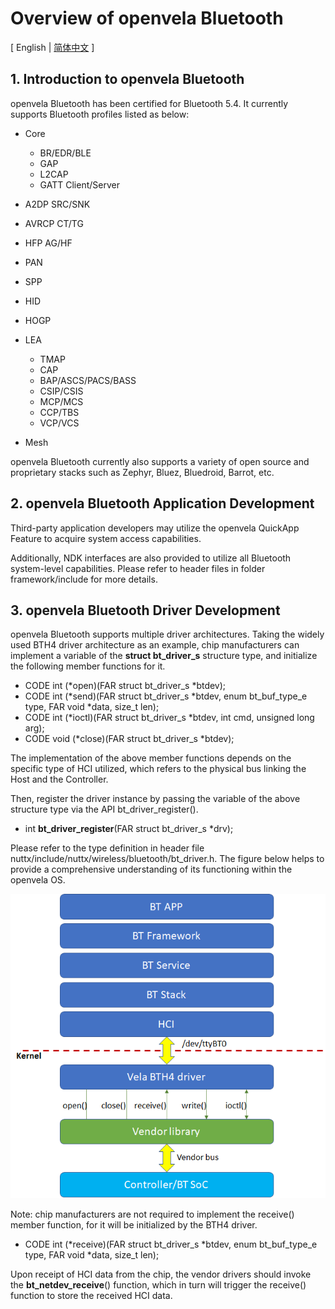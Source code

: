 # Overview of openvela Bluetooth

\[ English | [简体中文](README_zh-cn.md) \]

## 1. Introduction to openvela Bluetooth

openvela Bluetooth has been certified for Bluetooth 5.4. It currently supports Bluetooth profiles listed as below:

- Core

  - BR/EDR/BLE
  - GAP
  - L2CAP
  - GATT Client/Server
- A2DP SRC/SNK
- AVRCP CT/TG
- HFP AG/HF
- PAN
- SPP
- HID
- HOGP
- LEA

  - TMAP
  - CAP
  - BAP/ASCS/PACS/BASS
  - CSIP/CSIS
  - MCP/MCS
  - CCP/TBS
  - VCP/VCS
- Mesh

openvela Bluetooth currently also supports a variety of open source and proprietary stacks such as Zephyr, Bluez, Bluedroid, Barrot, etc.

## 2. openvela Bluetooth Application Development

Third-party application developers may utilize the openvela QuickApp Feature to acquire system access capabilities.

Additionally, NDK interfaces are also provided to utilize all Bluetooth system-level capabilities. Please refer to header files in folder framework/include for more details.

## 3. openvela Bluetooth Driver Development

openvela Bluetooth supports multiple driver architectures. Taking the widely used BTH4 driver architecture as an example, chip manufacturers can implement a variable of the **struct bt_driver_s** structure type, and initialize the following member functions for it.

- CODE int (*open)(FAR struct bt_driver_s *btdev);
- CODE int (*send)(FAR struct bt_driver_s *btdev, enum bt_buf_type_e type, FAR void *data, size_t len);
- CODE int (*ioctl)(FAR struct bt_driver_s *btdev, int cmd, unsigned long arg);
- CODE void (*close)(FAR struct bt_driver_s *btdev);

The implementation of the above member functions depends on the specific type of HCI utilized, which refers to the physical bus linking the Host and the Controller.

Then, register the driver instance by passing the variable of the above structure type via the API bt_driver_register().

- int **bt_driver_register**(FAR struct bt_driver_s *drv);

Please refer to the type definition in header file nuttx/include/nuttx/wireless/bluetooth/bt_driver.h. The figure below helps to provide a comprehensive understanding of its functioning within the openvela OS.

![](img/bt_driver.png)

Note: chip manufacturers are not required to implement the receive() member function, for it will be initialized by the BTH4 driver.

- CODE int (*receive)(FAR struct bt_driver_s *btdev, enum bt_buf_type_e type, FAR void *data, size_t len);

Upon receipt of HCI data from the chip, the vendor drivers should invoke the **bt_netdev_receive**() function, which in turn will trigger the receive() function to store the received HCI data.

